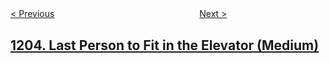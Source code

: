 <!--|This file generated by command(leetcode description); DO NOT EDIT.    |-->
<!--+----------------------------------------------------------------------+-->
<!--|@author    openset <openset.wang@gmail.com>                           |-->
<!--|@link      https://github.com/openset                                 |-->
<!--|@home      https://github.com/tonymontaro/leetcode-hints                        |-->
<!--+----------------------------------------------------------------------+-->

[< Previous](https://github.com/tonymontaro/leetcode-hints/tree/master/problems/sort-items-by-groups-respecting-dependencies "Sort Items by Groups Respecting Dependencies")
　　　　　　　　　　　　　　　　
[Next >](https://github.com/tonymontaro/leetcode-hints/tree/master/problems/monthly-transactions-ii "Monthly Transactions II")

## [1204. Last Person to Fit in the Elevator (Medium)](https://leetcode.com/problems/last-person-to-fit-in-the-elevator "")


